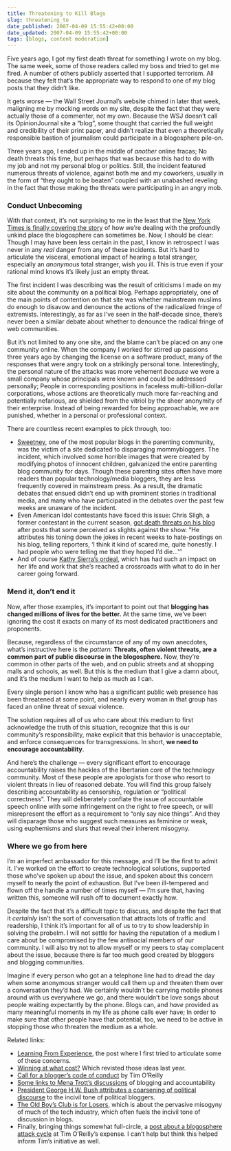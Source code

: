 ```yaml
---
title: Threatening to Kill Blogs
slug: threatening_to
date_published: 2007-04-09 15:55:42+00:00
date_updated: 2007-04-09 15:55:42+00:00
tags: [blogs, content moderation]
---
```

Five years ago, I got my first death threat for something I wrote on my blog. The same week, some of those readers called my boss and tried to get me fired. A number of others publicly asserted that I supported terrorism. All because they felt that’s the appropriate way to respond to one of my blog posts that they didn’t like.

It gets worse — the Wall Street Journal’s website chimed in later that week, maligning me by mocking words on my site, despite the fact that they were actually those of a commenter, not my own. Because the WSJ doesn’t call its OpinionJournal site a “blog”, some thought that carried the full weight and credibility of their print paper, and didn’t realize that even a theoretically responsible bastion of journalism could participate in a blogosphere pile-on.

Three years ago, I ended up in the middle of *another* online fracas; No death threats this time, but perhaps that was because this had to do with my job and not my personal blog or politics. Still, the incident featured numerous threats of violence, against both me and my coworkers, usually in the form of “they ought to be beaten” coupled with an unabashed reveling in the fact that those making the threats were participating in an angry mob.

### Conduct Unbecoming

With that context, it’s not surprising to me in the least that the [New York Times is finally covering the story](http://www.nytimes.com/2007/04/09/technology/09blog.html) of how we’re dealing with the profoundly unkind place the blogosphere can sometimes be. Now, I should be clear: Though I may have been less certain in the past, I know in retrospect I was never in any *real* danger from any of these incidents. But it’s hard to articulate the visceral, emotional impact of hearing a total stranger, especially an *anonymous* total stranger, wish you ill. This is true even if your rational mind knows it’s likely just an empty threat.

The first incident I was describing was the result of criticisms I made on my site about the community on a political blog. Perhaps appropriately, one of the main points of contention on that site was whether mainstream muslims do enough to disavow and denounce the actions of the radicalized fringe of extremists. Interestingly, as far as I’ve seen in the half-decade since, there’s never been a similar debate about whether to denounce the radical fringe of web communities.

But it’s not limited to any one site, and the blame can’t be placed on any one community online. When the company I worked for stirred up passions three years ago by changing the license on a software product, many of the responses that were angry took on a strikingly personal tone. Interestingly, the personal nature of the attacks was more vehement *because* we were a small company whose principals were known and could be addressed personally; People in corresponding positions in faceless multi-billion-dollar corporations, whose actions are theoretically much more far-reaching and potentially nefarious, are shielded from the vitriol by the sheer anonymity of their enterprise. Instead of being rewarded for being approachable, we are punished, whether in a personal or professional context.

There are countless recent examples to pick through, too:

- [Sweetney](http://www.sweetney.com/), one of the most popular blogs in the parenting community, was the victim of a site dedicated to disparaging mommybloggers. The incident, which involved some horrible images that were created by modifying photos of innocent children, galvanized the entire parenting blog community for days. Though these parenting sites often have more readers than popular technology/media bloggers, they are less frequently covered in mainstream press. As a result, the dramatic debates that ensued didn’t end up with prominent stories in traditional media, and many who have participated in the debates over the past few weeks are unaware of the incident.
- Even American Idol contestants have faced this issue: Chris Sligh, a former contestant in the current season, [got death threats on his blog](http://blogs.usatoday.com/idolchatter/2007/03/slighs_farewell.html) after posts that some perceived as slights against the show. “He attributes his toning down the jokes in recent weeks to hate-postings on his blog, telling reporters, ‘I think it kind of scared me, quite honestly. I had people who were telling me that they hoped I’d die…'”
- And of course [Kathy Sierra’s ordeal](http://headrush.typepad.com/creating_passionate_users/2007/04/updatejoint_sta.html), which has had such an impact on her life and work that she’s reached a crossroads with what to do in her career going forward.

### Mend it, don’t end it

Now, after those examples, it’s important to point out that **blogging has changed millions of lives for the better.** At the same time, we’ve been ignoring the cost it exacts on many of its most dedicated practitioners and proponents.

Because, regardless of the circumstance of any of my own anecdotes, what’s instructive here is the *pattern*: **Threats, often violent threats, are a common part of public discourse in the blogosphere.** Now, they’re common in other parts of the web, and on public streets and at shopping malls and schools, as well. But this is the medium that I give a damn about, and it’s the medium I want to help as much as I can.

Every single person I know who has a significant public web presence has been threatened at some point, and nearly every woman in that group has faced an online threat of sexual violence.

The solution requires all of us who care about this medium to first acknowledge the truth of this situation, recognize that this is our community’s responsibility, make explicit that this behavior is unacceptable, and enforce consequences for transgressions. In short, **we need to encourage accountability**.

And here’s the challenge — every significant effort to encourage accountability raises the hackles of the libertarian core of the technology community. Most of these people are apologists for those who resort to violent threats in lieu of reasoned debate. You will find this group falsely describing accountability as censorship, regulation or “political correctness”. They will deliberately conflate the issue of accountable speech online with some infringement on the right to free speech, or will misrepresent the effort as a requirement to “only say nice things”. And they will disparage those who suggest such measures as feminine or weak, using euphemisms and slurs that reveal their inherent misogyny.

### Where we go from here

I’m an imperfect ambassador for this message, and I’ll be the first to admit it. I’ve worked on the effort to create technological solutions, supported those who’ve spoken up about the issue, and spoken about this concern myself to nearly the point of exhaustion. But I’ve been ill-tempered and flown off the handle a number of times myself — I’m sure that, having written this, someone will rush off to document exactly how.

Despite the fact that it’s a difficult topic to discuss, and despite the fact that it *certainly* isn’t the sort of conversation that attracts lots of traffic and readership, I think it’s important for all of us to try to show leadership in solving the probelm. I will not settle for having the reputation of a medium I care about be compromised by the few antisocial members of our community. I will also try not to allow myself or my peers to stay complacent about the issue, because there is far too much good created by bloggers and blogging communities.

Imagine if every person who got an a telephone line had to dread the day when some anonymous stranger would call them up and threaten them over a conversation they’d had. We certainly wouldn’t be carrying mobile phones around with us everywhere we go, and there wouldn’t be love songs about people waiting expectantly by the phone. Blogs can, and *have* provided as many meaningful moments in my life as phone calls ever have; In order to make sure that other people have that potential, too, we need to be active in stopping those who threaten the medium as a whole.

Related links:

- [Learning From Experience](/2004/06/27/learning_from_e), the post where I first tried to articulate some of these concerns.
- [Winning at what cost?](/2006/08/09/winning_at_what) Which revisted those ideas last year.
- [Call for a blogger’s code of conduct](http://radar.oreilly.com/archives/2007/03/call_for_a_blog_1.html) by Tim O’Reilly
- [Some links to Mena Trott’s discussions](/2007/03/27/on_blogging_and) of blogging and accountability
- [President George H.W. Bush attributes a coarsening of political discourse](http://thinkprogress.org/2006/11/14/hwbloggers/) to the incivil tone of political bloggers.
- [The Old Boy’s Club is for Losers](/2007/02/23/the_old_boys_cl), which is about the pervasive misogyny of much of the tech industry, which often fuels the incivil tone of discussion in blogs.
- Finally, bringing things somewhat full-circle, a [post about a blogosphere attack cycle](/2006/05/31/yhbt_hand_20) at Tim O’Reilly’s expense. I can’t help but think this helped inform Tim’s initiative as well.
